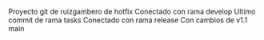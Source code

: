 Proyecto git de ruizgambero de hotfix
Conectado con rama develop
Ultimo commit de rama tasks
Conectado con rama release
Con cambios de v1.1 main
